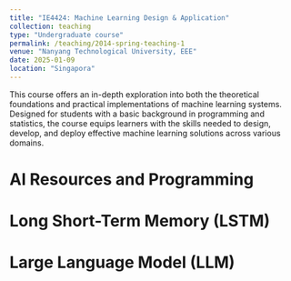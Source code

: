 ```yaml
---
title: "IE4424: Machine Learning Design & Application"
collection: teaching
type: "Undergraduate course"
permalink: /teaching/2014-spring-teaching-1
venue: "Nanyang Technological University, EEE"
date: 2025-01-09
location: "Singapora"
---
```


This course offers an in-depth exploration into both the theoretical foundations and practical implementations of machine learning systems. Designed for students with a basic background in programming and statistics, the course equips learners with the skills needed to design, develop, and deploy effective machine learning solutions across various domains.

AI Resources and Programming
======

Long Short-Term Memory (LSTM)
======

Large Language Model (LLM)
======
